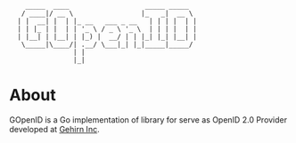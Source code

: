 ```
    _____  ____                   _____ _____
   / ____|/ __ \                 |_   _|  __ \
  | |  __| |  | |_ __   ___ _ __   | | | |  | |
  | | |_ | |  | | '_ \ / _ \ '_ \  | | | |  | |
  | |__| | |__| | |_) |  __/ | | |_| |_| |__| |
   \_____|\____/| .__/ \___|_| |_|_____|_____/
                | |
                |_|
```

# About
GOpenID is a Go implementation of library for serve as OpenID 2.0 Provider developed at [Gehirn Inc](http://www.gehirn.co.jp/).
